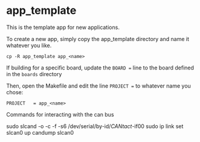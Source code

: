 # app_template

This is the template app for new applications.

To create a new app, simply copy the app_template directory and name it whatever you like.

```
cp -R app_template app_<name>
```

If building for a specific board, update the `BOARD =` line to the board
defined in the `boards` directory

Then, open the Makefile and edit the line `PROJECT =` to whatever name you chose:
```
PROJECT   = app_<name>
```

Commands for interacting with the can bus

sudo slcand -o -c -f -s6 /dev/serial/by-id/*CANtact*-if00
sudo ip link set slcan0 up
candump slcan0
```
